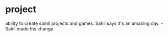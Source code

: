 # project
ability to create samll projects and games.
Sahil says it's an amazing day.
-Sahil made ths change.
